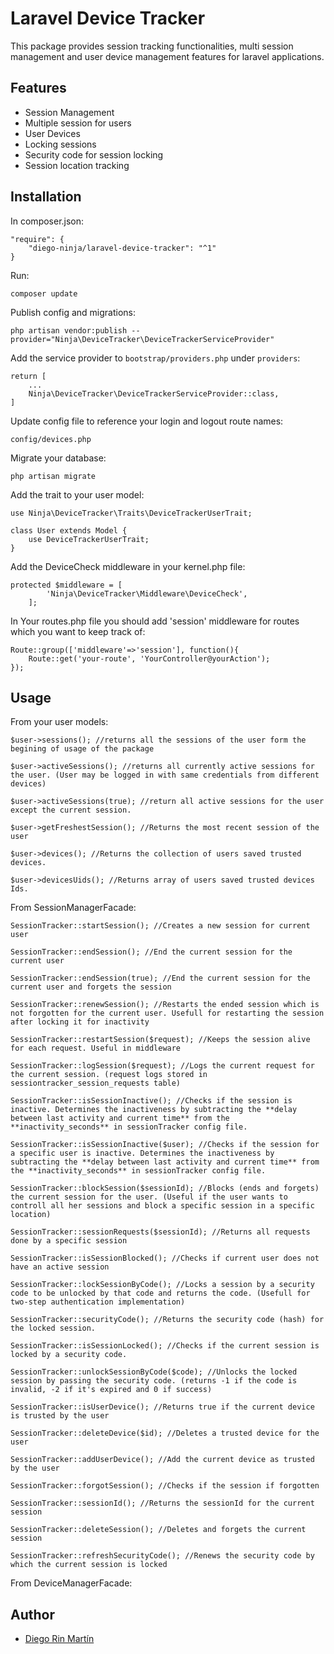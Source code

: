 # Laravel Device Tracker
This package provides session tracking functionalities, multi session management and user device management features for laravel applications.


## Features
* Session Management
* Multiple session for users
* User Devices
* Locking sessions
* Security code for session locking
* Session location tracking


## Installation
In composer.json:

    "require": {
        "diego-ninja/laravel-device-tracker": "^1"
    }

Run:

    composer update

Publish config and migrations:

    php artisan vendor:publish --provider="Ninja\DeviceTracker\DeviceTrackerServiceProvider"

Add the service provider to `bootstrap/providers.php` under `providers`:

    return [
        ...
        Ninja\DeviceTracker\DeviceTrackerServiceProvider::class,
    ]

	
Update config file to reference your login and logout route names:

	config/devices.php

Migrate your database:

    php artisan migrate

Add the trait to your user model:

    use Ninja\DeviceTracker\Traits\DeviceTrackerUserTrait;
    
    class User extends Model {
    	use DeviceTrackerUserTrait;
    }


Add the DeviceCheck middleware in your kernel.php file:

    protected $middleware = [
    		'Ninja\DeviceTracker\Middleware\DeviceCheck',
    	];


In Your routes.php file you should add 'session' middleware for routes which you want to keep track of:

    Route::group(['middleware'=>'session'], function(){
        Route::get('your-route', 'YourController@yourAction');
    });

## Usage

From your user models:

	$user->sessions(); //returns all the sessions of the user form the begining of usage of the package
	
	$user->activeSessions(); //returns all currently active sessions for the user. (User may be logged in with same credentials from different devices)
	
	$user->activeSessions(true); //return all active sessions for the user except the current session.
	
	$user->getFreshestSession(); //Returns the most recent session of the user
	
	$user->devices(); //Returns the collection of users saved trusted devices.
	
	$user->devicesUids(); //Returns array of users saved trusted devices Ids.
	
From SessionManagerFacade:

	SessionTracker::startSession(); //Creates a new session for current user
	
	SessionTracker::endSession(); //End the current session for the current user
	
	SessionTracker::endSession(true); //End the current session for the current user and forgets the session
	
	SessionTracker::renewSession(); //Restarts the ended session which is not forgotten for the current user. Usefull for restarting the session after locking it for inactivity
	
	SessionTracker::restartSession($request); //Keeps the session alive for each request. Useful in middleware
	
	SessionTracker::logSession($request); //Logs the current request for the current session. (request logs stored in sessiontracker_session_requests table)
	
	SessionTracker::isSessionInactive(); //Checks if the session is inactive. Determines the inactiveness by subtracting the **delay between last activity and current time** from the **inactivity_seconds** in sessionTracker config file.
	
	SessionTracker::isSessionInactive($user); //Checks if the session for a specific user is inactive. Determines the inactiveness by subtracting the **delay between last activity and current time** from the **inactivity_seconds** in sessionTracker config file.
	
	SessionTracker::blockSession($sessionId); //Blocks (ends and forgets) the current session for the user. (Useful if the user wants to controll all her sessions and block a specific session in a specific location)
	
	SessionTracker::sessionRequests($sessionId); //Returns all requests done by a specific session
	
	SessionTracker::isSessionBlocked(); //Checks if current user does not have an active session
	
	SessionTracker::lockSessionByCode(); //Locks a session by a security code to be unlocked by that code and returns the code. (Usefull for two-step authentication implementation)
	
	SessionTracker::securityCode(); //Returns the security code (hash) for the locked session.
	
	SessionTracker::isSessionLocked(); //Checks if the current session is locked by a security code.
	
	SessionTracker::unlockSessionByCode($code); //Unlocks the locked session by passing the security code. (returns -1 if the code is invalid, -2 if it's expired and 0 if success)
	
	SessionTracker::isUserDevice(); //Returns true if the current device is trusted by the user
	
	SessionTracker::deleteDevice($id); //Deletes a trusted device for the user
	
	SessionTracker::addUserDevice(); //Add the current device as trusted by the user
	
	SessionTracker::forgotSession(); //Checks if the session if forgotten
	
	SessionTracker::sessionId(); //Returns the sessionId for the current session
	
	SessionTracker::deleteSession(); //Deletes and forgets the current session
	
	SessionTracker::refreshSecurityCode(); //Renews the security code by which the current session is locked

From DeviceManagerFacade:

    

## Author

- [Diego Rin Martín](https://github.com/diego-ninja)

